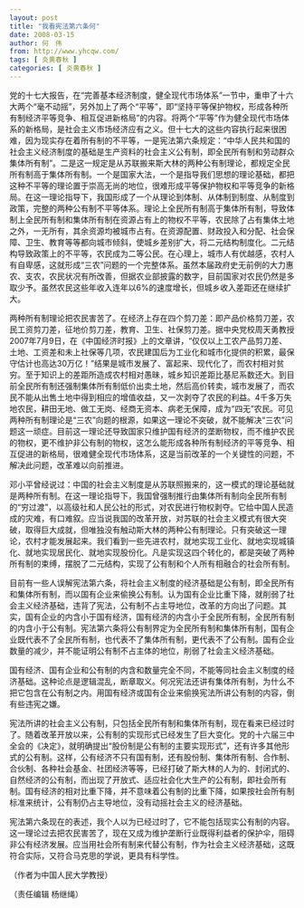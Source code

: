 ```yaml
---
layout: post
title: "我看宪法第六条何"
date: 2008-03-15
author: 何　伟
from: http://www.yhcqw.com/
tags: [ 炎黄春秋 ]
categories: [ 炎黄春秋 ]
---
```





党的十七大报告，在“完善基本经济制度，健全现代市场体系”一节中，重申了十六大两个“毫不动摇”，另外加上了两个“平等”，即“坚持平等保护物权，形成各种所有制经济平等竞争、相互促进新格局”的内容。将两个“平等”作为健全现代市场体系的新格局，是社会主义市场经济应有之义。但十七大的这些内容执行起来很困难，因为现实存在着所有制的不平等，一是宪法第六条规定：“中华人民共和国的社会主义经济制度的基础是生产资料的社会主义公有制，即全民所有制和劳动群众集体所有制”。二是这一规定是从苏联搬来斯大林的两种公有制理论，都规定全民所有制高于集体所有制。一个是国家大法，一个是指导我们思想的理论基础，都把这种不平等的理论置于崇高无尚的地位，很难形成平等保护物权和平等竞争的新格局。在这一理论指导下，我国形成了一个从理论到体制、从体制到制度、从制度到政策，完整的两种公有制不平等体系。理论上全民所有制高于集体所有制，导致体制上全民所有制和集体所有制在资源占有上的物权不平等，农民除了占有集体土地之外，一无所有，其余资源均被城市占有。在资源配置、财政投入和分配、社会保障、卫生、教育等等都向城市倾斜，使城乡差别扩大，将二元结构制度化。二元结构导致政策上的不平等，农民成为二等公民。在心理上，城市人有优越感，农村人有自卑感，这就形成“三农”问题的一个完整体系。虽然本届政府史无前例的大力惠农、支农，农民状况有所改善，但据农业部披露的数字，目前国家对农民仍然是多取少予。虽然农民这些年收入连年以6%的速度增长，但城乡收入差距还在继续扩大。


两种所有制理论把农民害苦了。在经济上存在四个剪刀差：即产品价格剪刀差，农民工资剪刀差，征地价剪刀差，教育、卫生、社保剪刀差。据中央党校周天勇教授2007年7月9日，在《中国经济时报》上的文章讲，“仅仅以上工农产品剪刀差、土地、工资差和未上社保等几项，农民建国后为工业化和城市化提供的积累，最保守估计也高达30万亿！”结果是城市发展了、富起来、现代化了，而农村相对贫穷。至于知识上的差距所造成农村相对愚昧，城乡知识差距比基尼系数还大。到目前全民所有制还强制集体所有制低价出卖土地，然后高价转卖，城市发展了，而农民不能从出售土地中得到相应的增值收益，又一次剥夺了农民的利益。4千多万失地农民，耕田无地、做工无岗、经商无资本、病老无保障，成为“四无”农民。可见两种所有制理论是“三农”向题的根源，如果这一理论不突破，就不能解决“三农”问题这一顽症。目前这一理论还导致国家只维护国有经济的垄断物权，而不维护农民的物权，更不维护非公有制的物权，这怎么能形成各种所有制经济的平等竞争、相互促进的新格局，很难健全现代市场体系，这是当前改革的一个关键性的问题，不解决此问题，改革难以向前推进。


邓小平曾经说过：中国的社会主义制度是从苏联照搬来的，这一模式的理论基础就是两种所有制。在这一理论指导下，我国曾强制推行由集体所有制向全民所有制的“穷过渡”，以高级社和人民公社的形式，对农民进行物权剥夺。它给中国人民造成的灾难，有口难叙。应当说我国的改革开放，对苏联的社会主义模式有很大突破，取得巨大成就，但唯独没有触动斯大林的两种公有制理论。只有突破这一理论，农村才能发展起来。我们看到一些先进农村，就地实现工业化、就地实现城镇化、就地实现居民化、就地实现股份化。凡是实现这四个转化的，都是突破了两种所有制的束缚，摆脱了二元结构，实现了公有制和个人所有相融合的社会所有制。


目前有一些人误解宪法第六条，将社会主义制度的经济基础是公有制，即全民所有和集体所有制，而以国有企业来偷换公有制。认为国有企业比重下降，就削弱了社会主义经济基础，违背了宪法，公有制不占主导地位，改革的方向出了问题。其实，国有企业的内含小于国有经济，国有经济的内含小于全民所有制，全民所有制的内含小于公有制。宪法第六条将公有制界定为全民所有制和集体所有制，国有企业既代表不了全民所有制，也代表不了集体所有制，更代表不了公有制。国有企业数量的减少，并不能证明公有制不占主体的地位，削弱了社会主义经济基础。


国有经济、国有企业和公有制的内含和数量完全不同，不能等同社会主义制度的经济基础。这种论点是逻辑混乱，断章取义。何况宪法还讲有集体所有制，为什么不把它包含在公有制之内。用国有经济或国有企业来偷换宪法所讲公有制的内容，倒有些违宪之嫌。


宪法所讲的社会主义公有制，只包括全民所有制和集体所有制，现在看来已经过时了。随着改革开放以来，公有制的实现形式已经发生了巨大变化。党的十六届三中全会的《决定》，就明确提出“股份制是公有制的主要实现形式”，还有许多其他形式的公有制。这样，公有经济不只有国有制，还有股份制、集体所有制、合作制、合伙制、各种社会基金、社团经济等等，已经打破了斯大林的人为的、封闭式的、自然经济的公有制，而出现了开放式、适应社会化大生产的公有制，即社会所有制。国有经济的相对比重下降，并不意味着公有制的比重下降，如果按社会所有制标准来统计，公有制仍占主导地位，没有动摇社会主义的经济基础。


宪法第六条现在的表述，我个人以为已经过时了，它不能包括现实公有制的内容。这一理论过去把农民害苦了，现在又成为维护垄断行业既得利益者的保护伞，阻碍非公有经济发展。应当用社会所有制来代替公有制，作为社会主义经济基础，这既符合实际，又符合马克思的学说，更具有科学性。

（作者为中国人民大学教授）

（责任编辑 杨继绳）


